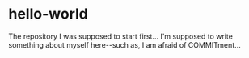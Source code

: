 # hello-world
The repository I was supposed to start first...
I'm supposed to write something about myself here--such as, I am afraid of COMMITment...
